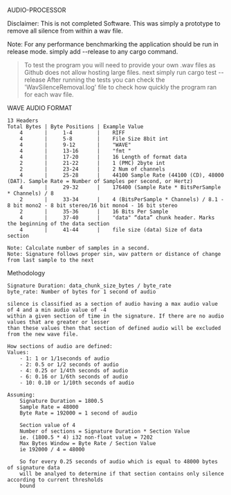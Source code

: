 AUDIO-PROCESSOR

Disclaimer: This is not completed Software. This was simply a prototype to remove all silence from within a wav file.

Note: For any performance benchmarking the application should be run in release mode.
simply add --release to any cargo command.

> To test the program you will need to provide your own .wav files as Github does not allow hosting large files.
> next simply run cargo test --release
> After running the tests you can check the 'WavSilenceRemoval.log' file to check how quickly the program ran
> for each wav file. 

WAVE AUDIO FORMAT
```
13 Headers
Total Bytes | Byte Positions | Example Value
    4       |     1-4        |    RIFF 
    4       |     5-8        |    File Size 8bit int
    4       |     9-12       |    "WAVE"
    4       |     13-16      |    "fmt "
    4       |     17-20      |    16 Length of format data
    2       |     21-22      |    1 (PMC) 2byte int
    2       |     23-24      |    2 Num of channels
    4       |     25-28      |    44100 Sample Rate (44100 (CD), 48000 (DAT). Sample Rate = Number of Samples per second, or Hertz)
    4       |     29-32      |    176400 (Sample Rate * BitsPerSample * Channels) / 8
    2       |     33-34      |    4 (BitsPerSample * Channels) / 8.1 - 8 bit mono2 - 8 bit stereo/16 bit mono4 - 16 bit stereo
    2       |     35-36      |    16 Bits Per Sample
    4       |     37-40      |    "data" “data” chunk header. Marks the beginning of the data section
    4       |     41-44      |    file size (data) Size of data section
    
Note: Calculate number of samples in a second.
Note: Signature follows proper sin, wav pattern or distance of change from last sample to the next
```
Methodology
```
Signature Duration: data_chunk_size_bytes / byte_rate
byte_rate: Number of bytes for 1 second of audio

silence is classified as a section of audio having a max audio value of 4 and a min audio value of -4
within a given section of time in the signature. If there are no audio values that are greater or lesser
than these values then that section of defined audio will be excluded from the new wave file.

How sections of audio are defined:
Values:
    - 1: 1 or 1/1seconds of audio
    - 2: 0.5 or 1/2 seconds of audio
    - 4: 0.25 or 1/4th seconds of audio
    - 6: 0.16 or 1/6th seconds of audio
    - 10: 0.10 or 1/10th seconds of audio

Assuming:
    Signature Duration = 1800.5
    Sample Rate = 48000
    Byte Rate = 192000 = 1 second of audio
    
    Section value of 4
    Number of sections = Signature Duration * Section Value
    ie. (1800.5 * 4) i32 non-float value = 7202
    Max Bytes Window = Byte Rate / Section Value
    ie 192000 / 4 = 48000
    
    So for every 0.25 seconds of audio which is equal to 48000 bytes of signature data
    will be analyed to determine if that section contains only silence according to current thresholds
    bound
```